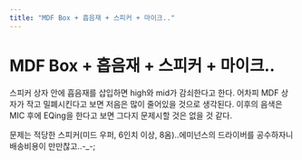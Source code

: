 ```yaml
---
title: "MDF Box + 흡음재 + 스피커 + 마이크.."
---
```

# MDF Box + 흡음재 + 스피커 + 마이크..

스피커 상자 안에 흡음재를 삽입하면 high와 mid가 감쇠한다고 한다. 어차피 MDF 상자가 작고 밀폐시킨다고 보면 저음은 많이 줄어있을 것으로 생각된다. 이후의 음색은 MIC 후에 EQing을 한다고 보면 그다지 문제시할 것은 없을 것 같다.

문제는 적당한 스피커(미드 우퍼, 6인치 이상, 8옴)..에미넌스의 드라이버를 공수하자니 배송비용이 만만찮고..-_-;




